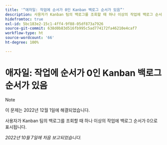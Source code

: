 ```yaml
---
title: '“애자일: 작업에 순서가 0인 Kanban 백로그 순서가 있음”'
description: 사용자가 Kanban 팀의 백로그를 조회할 때 하나 이상의 작업에 백로그 순서가 0으로 표시됩니다.
hidefromtoc: true
exl-id: 5bc183e2-15c1-4ff4-9f88-05df873a7926
source-git-commit: 638d0b83d516fb995c5ad774172fa46210e4caf7
workflow-type: ht
source-wordcount: '66'
ht-degree: 100%

---
```


# 애자일: 작업에 순서가 0인 Kanban 백로그 순서가 있음

>[!NOTE]
>
>이 문제는 2022년 12월 1일에 해결되었습니다.

사용자가 Kanban 팀의 백로그를 조회할 때 하나 이상의 작업에 백로그 순서가 0으로 표시됩니다.

_2022년 10월 7일에 처음 보고되었습니다._
